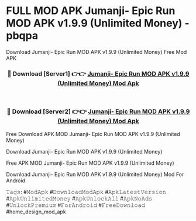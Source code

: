 # FULL MOD APK Jumanji- Epic Run MOD APK v1.9.9 (Unlimited Money) - pbqpa
Download Jumanji- Epic Run MOD APK v1.9.9 (Unlimited Money) Free Mod APK

<div align="center">
<h3>🔴 Download [Server1] 👉👉 <a href="https://apk-comot.site?title=Jumanji-_Epic_Run_MOD_APK_v1.9.9_(Unlimited_Money)">Jumanji- Epic Run MOD APK v1.9.9 (Unlimited Money) Mod Apk</a></h3><br>

<h3>🔴 Download [Server2] 👉👉 <a href="https://apk-comot.site?title=Jumanji-_Epic_Run_MOD_APK_v1.9.9_(Unlimited_Money)">Jumanji- Epic Run MOD APK v1.9.9 (Unlimited Money) Mod Apk</a></h3>
</div>


Free Download APK MOD Jumanji- Epic Run MOD APK v1.9.9 (Unlimited Money)

Download Jumanji- Epic Run MOD APK v1.9.9 (Unlimited Money) 

Free APK MOD Jumanji- Epic Run MOD APK v1.9.9 (Unlimited Money) 

Download Jumanji- Epic Run MOD APK v1.9.9 (Unlimited Money) Mod For Android

𝚃𝚊𝚐𝚜: #𝙼𝚘𝚍𝙰𝚙𝚔 #𝙳𝚘𝚠𝚗𝚕𝚘𝚊𝚍𝙼𝚘𝚍𝙰𝚙𝚔 #𝙰𝚙𝚔𝙻𝚊𝚝𝚎𝚜𝚝𝚅𝚎𝚛𝚜𝚒𝚘𝚗 #𝙰𝚙𝚔𝚄𝚗𝚕𝚒𝚖𝚒𝚝𝚎𝚍𝙼𝚘𝚗𝚎𝚢 #𝙰𝚙𝚔𝚄𝚗𝚕𝚘𝚌𝚔𝙰𝚕𝚕 #𝙰𝚙𝚔𝙽𝚘𝙰𝚍𝚜 #𝚄𝚗𝚕𝚘𝚌𝚔𝙿𝚛𝚎𝚖𝚒𝚞𝚖 #𝙵𝚘𝚛𝙰𝚗𝚍𝚛𝚘𝚒𝚍 #𝙵𝚛𝚎𝚎𝙳𝚘𝚠𝚗𝚕𝚘𝚊𝚍 #home_design_mod_apk